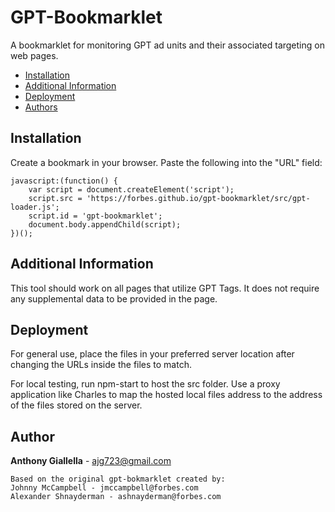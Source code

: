 # GPT-Bookmarklet

A bookmarklet for monitoring GPT ad units and their associated targeting on web pages.

* [Installation](#installation)
* [Additional Information](#additional-information)
* [Deployment](#deployment)
* [Authors](#authors)

## Installation

Create a bookmark in your browser. Paste the following into the "URL" field:

```
javascript:(function() {
	var script = document.createElement('script');
	script.src = 'https://forbes.github.io/gpt-bookmarklet/src/gpt-loader.js';
	script.id = 'gpt-bookmarklet';
	document.body.appendChild(script);
})();
```

## Additional Information

This tool should work on all pages that utilize GPT Tags. It does not require any supplemental data to be provided in the page.

## Deployment

For general use, place the files in your preferred server location after changing the URLs inside the files to match.  

For local testing, run npm-start to host the src folder. Use a proxy application like Charles to map the hosted local files address to the address of the files stored on the server.  

## Author

**Anthony Giallella** - ajg723@gmail.com

```
Based on the original gpt-bokmarklet created by:  
Johnny McCampbell - jmccampbell@forbes.com  
Alexander Shnayderman - ashnayderman@forbes.com  
```
